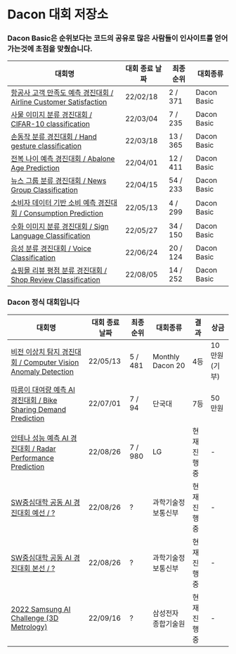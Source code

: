 # Dacon 대회 저장소

### Dacon Basic은 순위보다는 코드의 공유로 많은 사람들이 인사이트를 얻어가는것에 초점을 맞췄습니다.

|대회명|대회 종료 날짜|최종 순위|대회종류|
|-|-|-|-|
|[항공사 고객 만족도 예측 경진대회 / Airline Customer Satisfaction](./Airline%20Customer%20Satisfaction)|22/02/18|2 / 371|Dacon Basic|
|[사물 이미지 분류 경진대회 / CIFAR-10 classification](./CIFAR-10%20classification)|22/03/04|7 / 235|Dacon Basic|
|[손동작 분류 경진대회 / Hand gesture classification](./Hand%20gesture%20classification)|22/03/18|13 / 365|Dacon Basic|
|[전복 나이 예측 경진대회 / Abalone Age Prediction](./Abalone%20Age%20Prediction)|22/04/01|12 / 411|Dacon Basic|
|[뉴스 그룹 분류 경진대회 / News Group Classification](./News%20Group%20Classification)|22/04/15|54 / 233|Dacon Basic|
|[소비자 데이터 기반 소비 예측 경진대회 / Consumption Prediction](./Consumption%20Prediction)|22/05/13|4 / 299|Dacon Basic|
|[수화 이미지 분류 경진대회 / Sign Language Classification](./Sign%20Language%20Classification)|22/05/27|34 / 150|Dacon Basic|
|[음성 분류 경진대회 / Voice Classification](./Voice%20Classification)|22/06/24|20 / 124|Dacon Basic|
|[쇼핑몰 리뷰 평점 분류 경진대회 / Shop Review Classification](./Shop%20Review%20Classification)|22/08/05|14 / 252|Dacon Basic|

### Dacon 정식 대회입니다

|대회명|대회 종료 날짜|최종 순위|대회종류|결과|상금|
|-|-|-|-|-|-|
|[비전 이상치 탐지 경진대회 / Computer Vision Anomaly Detection](./Computer%20Vision%20Anomaly%20Detection)|22/05/13|5 / 481|Monthly Dacon 20|4등|10만원(기부)|
|[따릉이 대여량 예측 AI 경진대회 / Bike Sharing Demand Prediction](./Bike%20Sharing%20Demand%20Prediction)|22/07/01|7 / 94|단국대|7등|50만원|
|[안테나 성능 예측 AI 경진대회 / Radar Performance Prediction](./Radar%20Performance%20Prediction)|22/08/26|7 / 980|LG|현재 진행중|-|
|[SW중심대학 공동 AI 경진대회 예선 / ?](./?)|22/08/26|?|과학기술정보통신부|현재 진행중|-|
|[SW중심대학 공동 AI 경진대회 본선 / ?](./?)|22/08/26|?|과학기술정보통신부|현재 진행중|-|
|[2022 Samsung AI Challenge (3D Metrology)](./Samsung%20AI%20SEM)|22/09/16|?|삼성전자 종합기술원|현재 진행중|-|